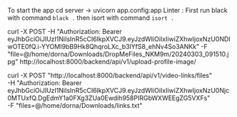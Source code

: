 To start the app cd server -> uvicorn app.config:app
Linter : First run black with command `black .` then isort  with command `isort .`


curl -X POST   -H "Authorization: Bearer eyJhbGciOiJIUzI1NiIsInR5cCI6IkpXVCJ9.eyJzdWIiOiIxIiwiZXhwIjoxNzU0NDIwOTE0fQ.i-YYOMI9bB9Hk8QhqroLXc_b3lYfS8_ehNv4So3ANKk"   -F "file=@/home/dorna/Downloads/DropMeFiles_NKM9m/20240303_091510.jpg"   http://localhost:8000/backend/api/v1/upload-profile-image/

curl -X POST "http://localhost:8000/backend/api/v1/video-links/files" \
  -H "Authorization: Bearer eyJhbGciOiJIUzI1NiIsInR5cCI6IkpXVCJ9.eyJzdWIiOiIxIiwiZXhwIjoxNzU0Njc0MTUxfQ.DgEdmY1a0FXg3ZUa0Ewdih958PIRGbWXWEEgZG5VXFs" \
  -F "files=@/home/dorna/Downloads/links.txt"
